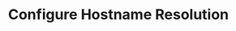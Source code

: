 ---
sidebar_position: 3
title: "Configure Hostname Resolution"
sidebar_label: "Configure Hostname Resolution"
description: "Manage hostname lookup in Debian systems - configure hosts files, setup hostname mapping, manage local name resolution, and coordinate hostname services."
keywords:
  - "debian hostname resolution"
  - "hosts file configuration"
  - "hostname mapping"
  - "local name resolution"
  - "hostname services"
tags:
  - debian
  - hostname-resolution
  - hosts-file
  - hostname-mapping
  - local-resolution
slug: /linux/debian/network/dns-configuration/configure-hostname-resolution
---